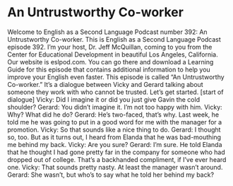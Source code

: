 # An Untrustworthy Co-worker

Welcome to English as a Second Language Podcast number 392: An Untrustworthy Co-worker.  This is English as a Second Language Podcast episode 392.  I’m your host, Dr. Jeff McQuillan, coming to you from the Center for Educational Development in beautiful Los Angeles, California.  Our website is eslpod.com.  You can go there and download a Learning Guide for this episode that contains additional information to help you improve your English even faster.  This episode is called “An Untrustworthy Co-worker.”  It’s a dialogue between Vicky and Gerard talking about someone they work with who cannot be trusted.  Let’s get started.  [start of dialogue]  Vicky:  Did I imagine it or did you just give Gavin the cold shoulder?  Gerard:  You didn’t imagine it.  I’m not too happy with him.  Vicky:  Why?  What did he do?  Gerard:  He’s two-faced, that’s why.  Last week, he told me he was going to put in a good word for me with the manager for a promotion.    Vicky:  So that sounds like a nice thing to do.  Gerard:  I thought so, too.  But as it turns out, I heard from Elanda that he was bad-mouthing me behind my back.    Vicky:  Are you sure?  Gerard:  I’m sure.  He told Elanda that he thought I had gone pretty far in the company for someone who had dropped out of college.  That’s a backhanded compliment, if I’ve ever heard one.  Vicky:  That sounds pretty nasty.  At least the manager wasn’t around.    Gerard:  She wasn’t, but who’s to say what he told her behind my back? 